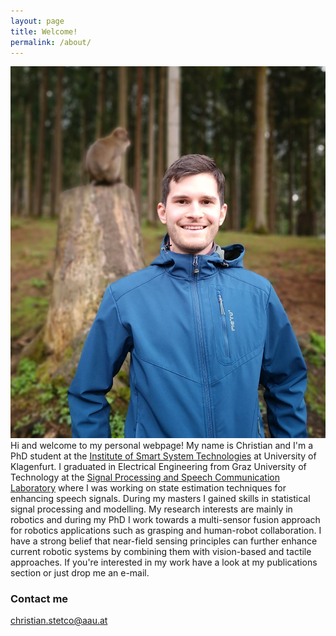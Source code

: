 ```yaml
---
layout: page
title: Welcome!
permalink: /about/
---
```

![alt text](https://github.com/chstetco/chstetco.github.io/blob/master/images/IMG_20191014_191607.jpg) 
Hi and welcome to my personal webpage! My name is Christian and I'm a PhD student at the [Institute of Smart System Technologies](https://www.aau.at/en/smart-systems-technologies/) at University of Klagenfurt. I graduated in Electrical Engineering from Graz University of Technology at the [Signal Processing and Speech Communication Laboratory](https://www.spsc.tugraz.at/) where I was working on state estimation techniques for enhancing speech signals. During my masters I gained skills in statistical signal processing and modelling. My research interests are mainly in robotics and during my PhD I work towards a multi-sensor fusion approach for robotics applications such as grasping and human-robot collaboration. I have a strong belief that near-field sensing principles can further enhance current robotic systems by combining them with vision-based and tactile approaches. If you're interested in my work have a look at my publications section or just drop me an e-mail.


### Contact me

[christian.stetco@aau.at](mailto:christian.stetco@aau.at)
